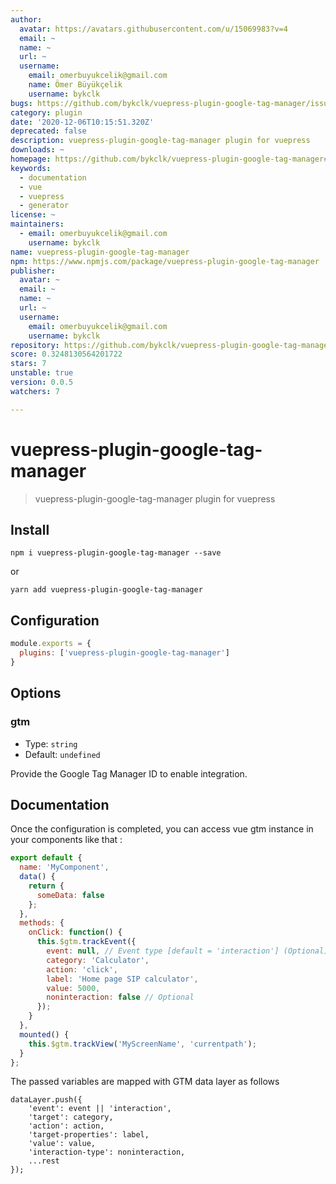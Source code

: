 ```yaml
---
author:
  avatar: https://avatars.githubusercontent.com/u/15069983?v=4
  email: ~
  name: ~
  url: ~
  username:
    email: omerbuyukcelik@gmail.com
    name: Ömer Büyükçelik
    username: bykclk
bugs: https://github.com/bykclk/vuepress-plugin-google-tag-manager/issues
category: plugin
date: '2020-12-06T10:15:51.320Z'
deprecated: false
description: vuepress-plugin-google-tag-manager plugin for vuepress
downloads: ~
homepage: https://github.com/bykclk/vuepress-plugin-google-tag-manager#readme
keywords:
  - documentation
  - vue
  - vuepress
  - generator
license: ~
maintainers:
  - email: omerbuyukcelik@gmail.com
    username: bykclk
name: vuepress-plugin-google-tag-manager
npm: https://www.npmjs.com/package/vuepress-plugin-google-tag-manager
publisher:
  avatar: ~
  email: ~
  name: ~
  url: ~
  username:
    email: omerbuyukcelik@gmail.com
    username: bykclk
repository: https://github.com/bykclk/vuepress-plugin-google-tag-manager
score: 0.3248130564201722
stars: 7
unstable: true
version: 0.0.5
watchers: 7

---
```


# vuepress-plugin-google-tag-manager

> vuepress-plugin-google-tag-manager plugin for vuepress

## Install

```
npm i vuepress-plugin-google-tag-manager --save
```
or
```
yarn add vuepress-plugin-google-tag-manager
```

## Configuration

```javascript
module.exports = {
  plugins: ['vuepress-plugin-google-tag-manager'] 
}
```

## Options

### gtm

- Type: `string`
- Default: `undefined`

Provide the Google Tag Manager ID to enable integration.

## Documentation

Once the configuration is completed, you can access vue gtm instance in your components like that :

```javascript
export default {
  name: 'MyComponent',
  data() {
    return {
      someData: false
    };
  },
  methods: {
    onClick: function() {
      this.$gtm.trackEvent({
        event: null, // Event type [default = 'interaction'] (Optional)
        category: 'Calculator',
        action: 'click',
        label: 'Home page SIP calculator',
        value: 5000,
        noninteraction: false // Optional
      });
    }
  },
  mounted() {
    this.$gtm.trackView('MyScreenName', 'currentpath');
  }
};
```

The passed variables are mapped with GTM data layer as follows

```
dataLayer.push({
	'event': event || 'interaction',
	'target': category,
	'action': action,
	'target-properties': label,
	'value': value,
	'interaction-type': noninteraction,
	...rest
});
```